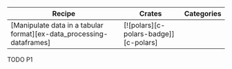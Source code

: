 | Recipe | Crates | Categories |
|--------|--------|------------|
| [Manipulate data in a tabular format][ex-data_processing-dataframes] | [![polars][c-polars-badge]][c-polars] | |

<div class="hidden">
TODO P1
</div>
